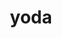 ---
title: "yoda"
layout: cache
categories: [package, develop]
meta: {"compilers": ["gcc@=11.4.0"], "num_specs": 30, "num_specs_by_stack": {"hep": 30, "root": 30}, "oss": ["ubuntu22.04"], "platforms": ["linux"], "stacks": ["hep", "root"], "targets": ["x86_64_v3"], "versions": ["2.0.2"]}
spec_details: [{"compiler": "gcc@=11.4.0", "hash": "234bqgcsgqmaitz7ulyduj75sjcgn6lo", "os": "ubuntu22.04", "platform": "linux", "size": "-", "stacks": ["hep", "root"], "target": "x86_64_v3", "variants": ["build_system=autotools", "+root"], "versions": ["2.0.2"]}, {"compiler": "gcc@=11.4.0", "hash": "2kugg65gtev7mpitwdl6fyjky4aj7mgx", "os": "ubuntu22.04", "platform": "linux", "size": "-", "stacks": ["hep", "root"], "target": "x86_64_v3", "variants": ["build_system=autotools", "+root"], "versions": ["2.0.2"]}, {"compiler": "gcc@=11.4.0", "hash": "2y7mswbvnrqeii4kkhgzjz2wgi7nwsxd", "os": "ubuntu22.04", "platform": "linux", "size": "-", "stacks": ["hep", "root"], "target": "x86_64_v3", "variants": ["build_system=autotools", "~root"], "versions": ["2.0.2"]}, {"compiler": "gcc@=11.4.0", "hash": "4ttla253yu5f3n5ceukhcbgyofseuydm", "os": "ubuntu22.04", "platform": "linux", "size": "-", "stacks": ["hep", "root"], "target": "x86_64_v3", "variants": ["build_system=autotools", "+root"], "versions": ["2.0.2"]}, {"compiler": "gcc@=11.4.0", "hash": "4zc244gzwhvvh4mqutgni7p7fpfa3ucr", "os": "ubuntu22.04", "platform": "linux", "size": "-", "stacks": ["hep", "root"], "target": "x86_64_v3", "variants": ["build_system=autotools", "+root"], "versions": ["2.0.2"]}, {"compiler": "gcc@=11.4.0", "hash": "67fpzowl6qjac3gyal5b6zjdt4bprlez", "os": "ubuntu22.04", "platform": "linux", "size": "-", "stacks": ["hep", "root"], "target": "x86_64_v3", "variants": ["build_system=autotools", "+root"], "versions": ["2.0.2"]}, {"compiler": "gcc@=11.4.0", "hash": "6o4rii76qaunr7b5te2tbm6uxmapbuie", "os": "ubuntu22.04", "platform": "linux", "size": "-", "stacks": ["hep", "root"], "target": "x86_64_v3", "variants": ["build_system=autotools", "~root"], "versions": ["2.0.2"]}, {"compiler": "gcc@=11.4.0", "hash": "a6zwude7uhoiwzdlfi2ht3kyu6my3ykm", "os": "ubuntu22.04", "platform": "linux", "size": "-", "stacks": ["hep", "root"], "target": "x86_64_v3", "variants": ["build_system=autotools", "+root"], "versions": ["2.0.2"]}, {"compiler": "gcc@=11.4.0", "hash": "aa32zxan7dxluwbaz7ix3lufsgoo5qjd", "os": "ubuntu22.04", "platform": "linux", "size": "-", "stacks": ["hep", "root"], "target": "x86_64_v3", "variants": ["build_system=autotools", "+root"], "versions": ["2.0.2"]}, {"compiler": "gcc@=11.4.0", "hash": "b3zznxegk6jhbp322rwpoqyemgt6yd7c", "os": "ubuntu22.04", "platform": "linux", "size": "-", "stacks": ["hep", "root"], "target": "x86_64_v3", "variants": ["build_system=autotools", "+root"], "versions": ["2.0.2"]}, {"compiler": "gcc@=11.4.0", "hash": "cfyz7cxvzbd7tn3pmcnrzourqktnu7ml", "os": "ubuntu22.04", "platform": "linux", "size": "-", "stacks": ["hep", "root"], "target": "x86_64_v3", "variants": ["build_system=autotools", "~root"], "versions": ["2.0.2"]}, {"compiler": "gcc@=11.4.0", "hash": "dpvvwsjsl25mcdeevushs4s2vosqu2vg", "os": "ubuntu22.04", "platform": "linux", "size": "-", "stacks": ["hep", "root"], "target": "x86_64_v3", "variants": ["build_system=autotools", "+root"], "versions": ["2.0.2"]}, {"compiler": "gcc@=11.4.0", "hash": "fcwwkitmv33nnvt4vpdw2xtsjjaez7hm", "os": "ubuntu22.04", "platform": "linux", "size": "-", "stacks": ["hep", "root"], "target": "x86_64_v3", "variants": ["build_system=autotools", "+root"], "versions": ["2.0.2"]}, {"compiler": "gcc@=11.4.0", "hash": "iaieaaa3i2vyc4fnsp4ywje6rdpl7has", "os": "ubuntu22.04", "platform": "linux", "size": "-", "stacks": ["hep", "root"], "target": "x86_64_v3", "variants": ["build_system=autotools", "~root"], "versions": ["2.0.2"]}, {"compiler": "gcc@=11.4.0", "hash": "k35rjndgutvesv73qegwzpnallwxljif", "os": "ubuntu22.04", "platform": "linux", "size": "-", "stacks": ["hep", "root"], "target": "x86_64_v3", "variants": ["build_system=autotools", "+root"], "versions": ["2.0.2"]}, {"compiler": "gcc@=11.4.0", "hash": "kwse467ioafbmwcsm2nc2vofdqfje74t", "os": "ubuntu22.04", "platform": "linux", "size": "-", "stacks": ["hep", "root"], "target": "x86_64_v3", "variants": ["build_system=autotools", "+root"], "versions": ["2.0.2"]}, {"compiler": "gcc@=11.4.0", "hash": "lvtixp4626mj65uonxo5kvmnktqz2ud7", "os": "ubuntu22.04", "platform": "linux", "size": "-", "stacks": ["hep", "root"], "target": "x86_64_v3", "variants": ["build_system=autotools", "+root"], "versions": ["2.0.2"]}, {"compiler": "gcc@=11.4.0", "hash": "m6qnnzm3scsf3tll3vkzq5mokjjp4gty", "os": "ubuntu22.04", "platform": "linux", "size": "-", "stacks": ["hep", "root"], "target": "x86_64_v3", "variants": ["build_system=autotools", "~root"], "versions": ["2.0.2"]}, {"compiler": "gcc@=11.4.0", "hash": "mlipgwvkufwqhxab5xqbb6shhbr5i5ck", "os": "ubuntu22.04", "platform": "linux", "size": "-", "stacks": ["hep", "root"], "target": "x86_64_v3", "variants": ["build_system=autotools", "~root"], "versions": ["2.0.2"]}, {"compiler": "gcc@=11.4.0", "hash": "pjqk4v3hgfnxwdwtd63pi5p4ibbvpjvk", "os": "ubuntu22.04", "platform": "linux", "size": "-", "stacks": ["hep", "root"], "target": "x86_64_v3", "variants": ["build_system=autotools", "+root"], "versions": ["2.0.2"]}, {"compiler": "gcc@=11.4.0", "hash": "q565qxbgicjmgpgub4ahmqi6ls3iir7d", "os": "ubuntu22.04", "platform": "linux", "size": "-", "stacks": ["hep", "root"], "target": "x86_64_v3", "variants": ["build_system=autotools", "+root"], "versions": ["2.0.2"]}, {"compiler": "gcc@=11.4.0", "hash": "r2xqx6cldvwr7kobztkazjtdneil3shn", "os": "ubuntu22.04", "platform": "linux", "size": "-", "stacks": ["hep", "root"], "target": "x86_64_v3", "variants": ["build_system=autotools", "+root"], "versions": ["2.0.2"]}, {"compiler": "gcc@=11.4.0", "hash": "r3chozeirrszf5vvd3m3g5bttvwafkml", "os": "ubuntu22.04", "platform": "linux", "size": "-", "stacks": ["hep", "root"], "target": "x86_64_v3", "variants": ["build_system=autotools", "+root"], "versions": ["2.0.2"]}, {"compiler": "gcc@=11.4.0", "hash": "rjv3x56ywr5q5xlu4pybrwwqbm2ns2vm", "os": "ubuntu22.04", "platform": "linux", "size": "-", "stacks": ["hep", "root"], "target": "x86_64_v3", "variants": ["build_system=autotools", "~root"], "versions": ["2.0.2"]}, {"compiler": "gcc@=11.4.0", "hash": "rmkdeiog37cm5t2is4j3efhfxkfomfsg", "os": "ubuntu22.04", "platform": "linux", "size": "-", "stacks": ["hep", "root"], "target": "x86_64_v3", "variants": ["build_system=autotools", "~root"], "versions": ["2.0.2"]}, {"compiler": "gcc@=11.4.0", "hash": "se6pgfunhzjenfgzyt72gh46qqfbnhmb", "os": "ubuntu22.04", "platform": "linux", "size": "-", "stacks": ["hep", "root"], "target": "x86_64_v3", "variants": ["build_system=autotools", "+root"], "versions": ["2.0.2"]}, {"compiler": "gcc@=11.4.0", "hash": "wavq42wzdnsro5vmd5w57ibk3kka4krp", "os": "ubuntu22.04", "platform": "linux", "size": "-", "stacks": ["hep", "root"], "target": "x86_64_v3", "variants": ["build_system=autotools", "+root"], "versions": ["2.0.2"]}, {"compiler": "gcc@=11.4.0", "hash": "wosxfwyjix7y4ywptuwwxl5sonah2fe5", "os": "ubuntu22.04", "platform": "linux", "size": "-", "stacks": ["hep", "root"], "target": "x86_64_v3", "variants": ["build_system=autotools", "+root"], "versions": ["2.0.2"]}, {"compiler": "gcc@=11.4.0", "hash": "xl23qej5nv7n5la2vpnmsem4yfx3sqji", "os": "ubuntu22.04", "platform": "linux", "size": "-", "stacks": ["hep", "root"], "target": "x86_64_v3", "variants": ["build_system=autotools", "+root"], "versions": ["2.0.2"]}, {"compiler": "gcc@=11.4.0", "hash": "yjsifethvlrtdz4vij6q6a74addoydzg", "os": "ubuntu22.04", "platform": "linux", "size": "-", "stacks": ["hep", "root"], "target": "x86_64_v3", "variants": ["build_system=autotools", "+root"], "versions": ["2.0.2"]}]
---